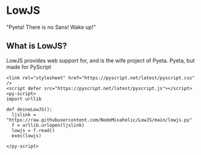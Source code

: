 # LowJS
"Pyeta! There is no Sans! Wake up!"

## What is LowJS?

LowJS provides web support for, and is the wife project of Pyeta. Pyeta, but made for PyScript

```
<link rel="stylesheet" href="https://pyscript.net/latest/pyscript.css" />
<script defer src="https://pyscript.net/latest/pyscript.js"></script> 
<py-script>
import urllib

def deineLowJS():
  ljslink = "https://raw.githubusercontent.com/NodeMixaholic/LowJS/main/lowjs.py"
  f = urllib.urlopen(ljslink)
  lowjs = f.read()
  exec(lowjs)

</py-script> 
```
